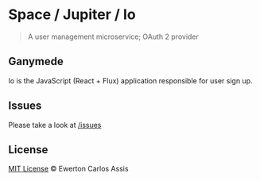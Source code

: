 # Space / Jupiter / Io

> A user management microservice; OAuth 2 provider

## Ganymede

Io is the JavaScript (React + Flux) application responsible for user sign up.

## Issues

Please take a look at [/issues](https://github.com/earaujoassis/space/issues)

## License

[MIT License](http://earaujoassis.mit-license.org/) &copy; Ewerton Carlos Assis
